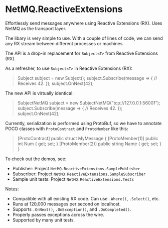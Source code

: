 # NetMQ.ReactiveExtensions

Effortlessly send messages anywhere using Reactive Extensions (RX). Uses NetMQ as the transport layer.

The libary is very simple to use. With a couple of lines of code, we can send any RX stream between different processes or machines.

The API is a drop-in replacement for `Subject<T>` from Reactive Extensions (RX).

As a refresher, to use `Subject<T>` in Reactive Extensions (RX):

> Subject<int> subject = new Subject<int>();
	subject.Subscribe(message =>
	  {
		// Receives 42.
	  });
	subject.OnNext(42);

The new API is virtually identical:

> SubjectNetMQ<int> subject = new SubjectNetMQ<int>("tcp://127.0.0.1:56001");
	subject.Subscribe(message =>
	  {
		// Receives 42.
	  });
	subject.OnNext(42);

Currently, serialization is performed using ProtoBuf, so we have to annotate POCO classes with `ProtoContract` and `ProtoMember` like this:

> [ProtoContract]
	public struct MyMessage
	{
		[ProtoMember(1)]
		public int Num { get; set; }
		[ProtoMember(2)]
		public string Name { get; set; }
	}

To check out the demos, see:
- Publisher: Project `NetMQ.ReactiveExtensions.SamplePublisher`
- Subscriber: Project `NetMQ.ReactiveExtensions.SampleSubscriber`
- Sample unit tests: Project `NetMQ.ReactiveExtensions.Tests`

Notes:
- Compatible with all existing RX code. Can use `.Where()`, `.Select()`, etc.
- Runs at 120,000 messages per second on localhost.
- Supports `.OnNext()`, `.OnException()`, and `.OnCompleted()`.
- Properly passes exceptions across the wire.
- Supported by many unit tests.

